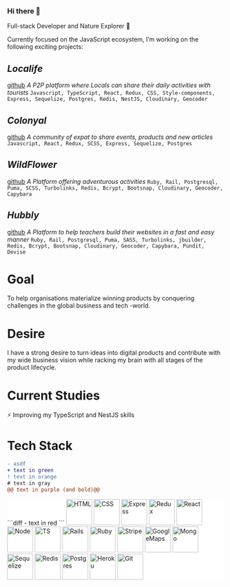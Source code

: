 ### Hi there 👋

<!--
**geuxor/geuxor** is a ✨ _special_ ✨ repository because its `README.md` (this file) appears on your GitHub profile.

Here are some ideas to get you started:

- 🔭 I’m currently working on ...
- 🌱 I’m currently learning ...
- 👯 I’m looking to collaborate on ...
- 🤔 I’m looking for help with ...
- 💬 Ask me about ...
- 📫 How to reach me: ...
- 😄 Pronouns: ...
- ⚡ Fun fact: ...
-->

Full-stack Developer and Nature Explorer 🌱

Currently focused on the JavaScript ecosystem, I’m working on the following exciting projects:

## _Localife_
[github](https://github.com/geuxor/local-life)
_A P2P platform where Locals can share their daily activities with tourists_
`Javascript, TypeScript, React, Redux, CSS, Style-components, Express, Sequelize, Postgres, Redis, NestJS, Cloudinary, Geocoder`

## _Colonyal_
[github](https://github.com/geuxor/colonyal)
_A community of expat to share events, products and new articles_
`Javascript, React, Redux, SCSS, Express, Sequelize, Postgres`

## _WildFlower_
[github](https://github.com/geuxor/wildflowerxp)
 _A Platform offering adventurous activities_
`Ruby, Rail, Postgresql, Puma, SCSS, Turbolinks, Redis, Bcrypt, Bootsnap, Cloudinary, Geocoder, Capybara`

## _Hubbly_
[github](https://github.com/RafaelFernandez/wslt)
_A Platform to help teachers build their websites in a fast and easy manner_
`Ruby, Rail, Postgresql, Puma, SASS, Turbolinks, jbuilder, Redis, Bcrypt, Bootsnap, Cloudinary, Geocoder, Capybara, Pundit, Devise`

# Goal
To help organisations materialize winning products by conquering challenges in the global business and tech -world. 

# Desire
I have a strong desire to turn ideas into digital products and contribute with my wide business vision while racking my brain with all stages of the product lifecycle.

# Current Studies
⚡ Improving my TypeScript and NestJS skills

# Tech Stack

```diff
- asdf
+ text in green
! text in orange
# text in gray
@@ text in purple (and bold)@@
```

<span style="background-color:#fff">
 <p float="left" style="background-color:#fff;">
 ```diff
  - text in red
  ```
 <img src="https://euroamerican.dk/photo/localife/html.jpg" alt="HTML" width="60"/>
 <img src="https://euroamerican.dk/photo/localife/css_resize.png" alt="CSS" width="60"/>

 <img src="https://euroamerican.dk/photo/localife/express_resize.png" alt="Express" width="60"/>
 <img src="https://euroamerican.dk/photo/localife/redux_resize.png" alt="Redux" width="60"/>
 <img src="https://euroamerican.dk/photo/localife/react_resize.jpg" alt="React" width="60"/>
 <img src="https://euroamerican.dk/photo/localife/node_resize.png" alt="Node" width="60"/>
 <img src="https://euroamerican.dk/photo/localife/TS_resize.png" alt="TS" width="60"/>
 <img src="https://euroamerican.dk/photo/localife/rails_resize.png" alt="Rails" width="60"/>
 <img src="https://euroamerican.dk/photo/localife/ruby_resize.jpg" alt="Ruby" width="60"/>


 <img src="https://euroamerican.dk/photo/localife/stripe connect_resize.jpeg" alt="Stripe" width="60"/>
 <img src="https://euroamerican.dk/photo/localife/GoogleMaps_resize.png" alt="GoogleMaps" width="60"/>

 <img src="https://euroamerican.dk/photo/localife/mongodb_resize.png" alt="Mongo" width="60"/>
 <img src="https://euroamerican.dk/photo/localife/sequelize_resize.png" alt="Sequelize" width="60"/>
 <img src="https://euroamerican.dk/photo/localife/redis_resize.png" alt="Redis" width="60"/>
 <img src="https://euroamerican.dk/photo/localife/postgres_resize.jpg" alt="Postgres" width="60"/>

 <img src="https://euroamerican.dk/photo/localife/heroku_resize.png" alt="Heroku" width="60"/>

 <img src="https://euroamerican.dk/photo/localife/git_resize.png" alt="Git" width="60"/>
 </p>
</span>
